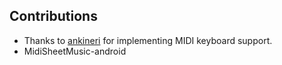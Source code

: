 

## Contributions
- Thanks to [ankineri](https://github.com/ankineri) for implementing MIDI keyboard support.
- MidiSheetMusic-android
